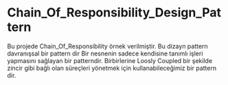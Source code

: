 # Chain_Of_Responsibility_Design_Pattern
Bu projede Chain_Of_Responsibility örnek verilmiştir.
Bu dizayn pattern davranışsal bir pattern dir
Bir nesnenin sadece kendisine tanımlı işleri yapmasını sağlayan bir patterndir.
Birbirlerine Loosly Coupled bir şekilde zincir gibi bağlı olan süreçleri yönetmek  için kullanabileceğimiz bir pattern dir.
